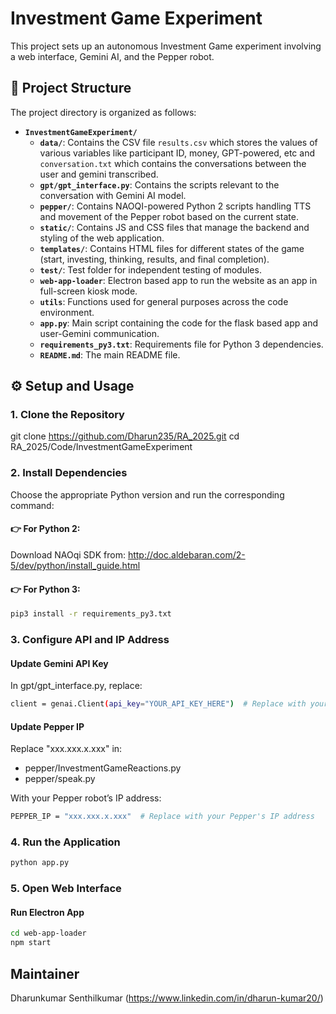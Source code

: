 # Investment Game Experiment
This project sets up an autonomous Investment Game experiment involving a web interface, Gemini AI, and the Pepper robot.

## 📁 Project Structure

The project directory is organized as follows:

- **`InvestmentGameExperiment/`**
  - **`data/`**: Contains the CSV file `results.csv` which stores the values of various variables like participant ID, money, GPT-powered, etc and `conversation.txt` which contains the conversations between the user and gemini transcribed.
  - **`gpt/gpt_interface.py`**: Contains the scripts relevant to the conversation with Gemini AI model.
  - **`pepper/`**: Contains NAOQI-powered Python 2 scripts handling TTS and movement of the Pepper robot based on the current state.
  - **`static/`**: Contains JS and CSS files that manage the backend and styling of the web application.
  - **`templates/`**: Contains HTML files for different states of the game (start, investing, thinking, results, and final completion).
  - **`test/`**: Test folder for independent testing of modules.
  - **`web-app-loader`**: Electron based app to run the website as an app in full-screen kiosk mode.
  - **`utils`**: Functions used for general purposes across the code environment.
  - **`app.py`**: Main script containing the code for the flask based app and user-Gemini communication.
  - **`requirements_py3.txt`**: Requirements file for Python 3 dependencies.
  - **`README.md`**: The main README file.

## ⚙️ Setup and Usage

### 1. Clone the Repository
git clone https://github.com/Dharun235/RA_2025.git
cd RA_2025/Code/InvestmentGameExperiment

### 2. Install Dependencies
Choose the appropriate Python version and run the corresponding command:

#### 👉 For Python 2:
Download NAOqi SDK from: http://doc.aldebaran.com/2-5/dev/python/install_guide.html

#### 👉 For Python 3:

```bash
pip3 install -r requirements_py3.txt
```

### 3. Configure API and IP Address

#### Update Gemini API Key
In gpt/gpt_interface.py, replace:

```bash
client = genai.Client(api_key="YOUR_API_KEY_HERE")  # Replace with your actual API key
```

#### Update Pepper IP
Replace "xxx.xxx.x.xxx" in:

- pepper/InvestmentGameReactions.py
- pepper/speak.py

With your Pepper robot’s IP address:

```bash
PEPPER_IP = "xxx.xxx.x.xxx"  # Replace with your Pepper's IP address
```

### 4. Run the Application

```bash
python app.py
```
### 5. Open Web Interface

#### Run Electron App

```bash
cd web-app-loader
npm start
```

## Maintainer

Dharunkumar Senthilkumar
(https://www.linkedin.com/in/dharun-kumar20/)